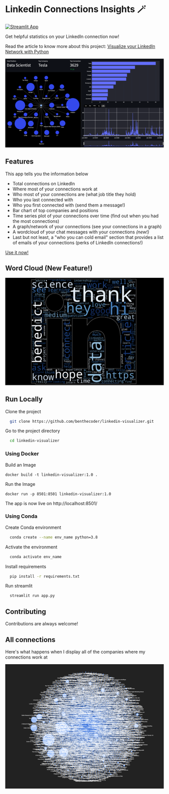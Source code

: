 # Linkedin Connections Insights 🪄

[![Streamlit App](https://static.streamlit.io/badges/streamlit_badge_black_white.svg)](https://share.streamlit.io/benthecoder/linkedin-visualizer/main/app.py)

Get helpful statistics on your LinkedIn connection now!

Read the article to know more about this project: [Visualize your LinkedIn Network with Python](https://medium.com/bitgrit-data-science-publication/visualize-your-linkedin-network-with-python-59a213786c4)

![all](media/app/everything.png)

## Features

This app tells you the information below

- Total connections on LinkedIn
- Where most of your connections work at
- Who most of your connections are (what job title they hold)
- Who you last connected with
- Who you first connected with (send them a message!)
- Bar chart of top companies and positions
- Time series plot of your connections over time (find out when you had the most connections)
- A graph/network of your connections (see your connections in a graph)
- A wordcloud of your chat messages with your connections _(new!)_
- Last but not least, a "who you can cold email" section that provides a list of emails of your connections (perks of LinkedIn connections!)

[Use it now!](https://share.streamlit.io/benthecoder/linkedin-visualizer/main/app.py)

## Word Cloud (New Feature!)

![wordcloud](media/app/wordcloud.png)

## Run Locally

Clone the project

```bash
  git clone https://github.com/benthecoder/linkedin-visualizer.git
```

Go to the project directory

```bash
  cd linkedin-visualizer
```

### Using Docker

Build an Image

```
docker build -t linkedin-visualizer:1.0 .
```

Run the Image

```
docker run -p 8501:8501 linkedin-visualizer:1.0
```

The app is now live on http://localhost:8501/

### Using Conda

Create Conda environment

```bash
  conda create --name env_name python=3.8
```

Activate the environment

```bash
  conda activate env_name
```

Install requirements

```bash
  pip install -r requirements.txt
```

Run streamlit

```bash
  streamlit run app.py
```

## Contributing

Contributions are always welcome!

## All connections

Here's what happens when I display all of the companies where my connections work at

<img src="media/app/all.png" width="600">

